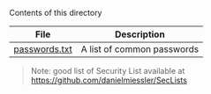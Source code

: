 Contents of this directory

| File | Description |
|-     |-            |
| [passwords.txt](./passwords.txt) | A list of common passwords |


> Note: good list of Security List available at https://github.com/danielmiessler/SecLists
